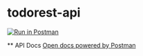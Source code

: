 # todorest-api
[![Run in Postman](https://run.pstmn.io/button.svg)](https://app.getpostman.com/run-collection/3097262e53001e3b3012)

** API Docs
[Open docs powered by Postman](https://documenter.getpostman.com/view/3045195/RWEnmvHE)
